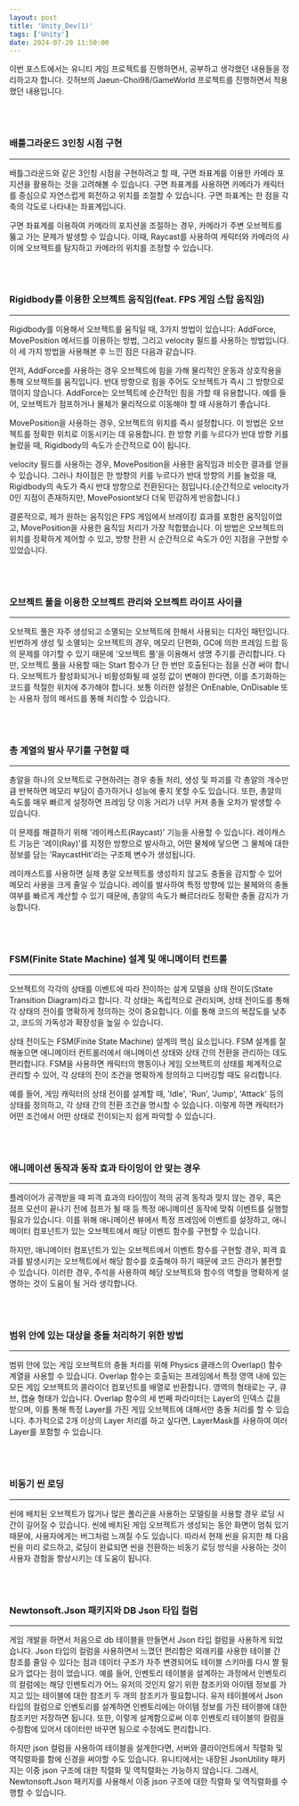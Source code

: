 ```yaml
---
layout: post
title: 'Unity_Dev(1)'
tags: ['Unity']
date: 2024-07-20 11:50:00
---
```


이번 포스트에서는 유니티 게임 프로젝트를 진행하면서, 공부하고 생각했던 내용들을 정리하고자 합니다. 깃허브의 Jaeun-Choi98/GameWorld 프로젝트를 진행하면서 적용했던 내용입니다.

<br>
<br>

### **배틀그라운드 3인칭 시점 구현**

---

배틀그라운드와 같은 3인칭 시점을 구현하려고 할 때, 구면 좌표계를 이용한 카메라 포지션을 활용하는 것을 고려해볼 수 있습니다. 구면 좌표계를 사용하면 카메라가 캐릭터를 중심으로 자연스럽게 회전하고 위치를 조절할 수 있습니다. 구면 좌표계는 한 점을 각 축의 각도로 나타내는 좌표계입니다.

구면 좌표계를 이용하여 카메라의 포지션을 조절하는 경우, 카메라가 주변 오브젝트를 뚫고 가는 문제가 발생할 수 있습니다. 이때, Raycast를 사용하여 캐릭터와 카메라의 사이에 오브젝트를 탐지하고 카메라의 위치를 조정할 수 있습니다.

<br>
<br>

### **Rigidbody를 이용한 오브젝트 움직임(feat. FPS 게임 스탑 움직임)**

---

Rigidbody를 이용해서 오브젝트를 움직일 때, 3가지 방법이 있습니다: AddForce, MovePosition 메서드를 이용하는 방법, 그리고 velocity 필드를 사용하는 방법입니다. 이 세 가지 방법을 사용해본 후 느낀 점은 다음과 같습니다.

먼저, AddForce를 사용하는 경우 오브젝트에 힘을 가해 물리적인 운동과 상호작용을 통해 오브젝트를 움직입니다. 반대 방향으로 힘을 주어도 오브젝트가 즉시 그 방향으로 꺾이지 않습니다. AddForce는 오브젝트에 순간적인 힘을 가할 때 유용합니다. 예를 들어, 오브젝트가 점프하거나 물체가 물리적으로 이동해야 할 때 사용하기 좋습니다.

MovePosition을 사용하는 경우, 오브젝트의 위치를 즉시 설정합니다. 이 방법은 오브젝트를 정확한 위치로 이동시키는 데 유용합니다. 한 방향 키를 누르다가 반대 방향 키를 눌렀을 때, Rigidbody의 속도가 순간적으로 0이 됩니다.

velocity 필드를 사용하는 경우, MovePosition을 사용한 움직임과 비슷한 결과를 얻을 수 있습니다. 그러나 차이점은 한 방향의 키를 누르다가 반대 방향의 키를 눌렀을 때, Rigidbody의 속도가 즉시 반대 방향으로 전환된다는 점입니다.(순간적으로 velocity가 0인 지점이 존재하지만, MovePosiont보다 더욱 민감하게 반응합니다.)

결론적으로, 제가 원하는 움직임은 FPS 게임에서 브레이킹 효과를 포함한 움직임이었고, MovePosition을 사용한 움직임 처리가 가장 적합했습니다. 이 방법은 오브젝트의 위치를 정확하게 제어할 수 있고, 방향 전환 시 순간적으로 속도가 0인 지점을 구현할 수 있었습니다.

<br>
<br>

### **오브젝트 풀을 이용한 오브젝트 관리와 오브젝트 라이프 사이클**

---

오브젝트 풀은 자주 생성되고 소멸되는 오브젝트에 한해서 사용되는 디자인 패턴입니다. 빈번하게 생성 및 소멸되는 오브젝트의 경우, 메모리 단편화, GC에 의한 프레임 드랍 등의 문제를 야기할 수 있기 때문에 ‘오브젝트 풀’을 이용해서 생명 주기를 관리합니다.
다만, 오브젝트 풀을 사용할 때는 Start 함수가 단 한 번만 호출된다는 점을 신경 써야 합니다. 오브젝트가 활성화되거나 비활성화될 때 설정 값이 변해야 한다면, 이를 초기화하는 코드를 적절한 위치에 추가해야 합니다. 보통 이러한 설정은 OnEnable, OnDisable 또는 사용자 정의 메서드를 통해 처리할 수 있습니다.

<br>
<br>

### **총 계열의 발사 무기를 구현할 때**

---

총알을 하나의 오브젝트로 구현하려는 경우 충돌 처리, 생성 및 파괴를 각 총알의 개수만큼 반복하면 메모리 부담이 증가하거나 성능에 좋지 못할 수도 있습니다. 또한, 총알의 속도를 매우 빠르게 설정하면 프레임 당 이동 거리가 너무 커져 충돌 오차가 발생할 수 있습니다.

이 문제를 해결하기 위해 '레이캐스트(Raycast)' 기능을 사용할 수 있습니다. 레이캐스트 기능은 '레이(Ray)'를 지정한 방향으로 발사하고, 어떤 물체에 닿으면 그 물체에 대한 정보를 담는 'RaycastHit'라는 구조체 변수가 생성됩니다.

레이캐스트를 사용하면 실제 총알 오브젝트를 생성하지 않고도 충돌을 감지할 수 있어 메모리 사용을 크게 줄일 수 있습니다. 레이를 발사하여 특정 방향에 있는 물체와의 충돌 여부를 빠르게 계산할 수 있기 때문에, 총알의 속도가 빠르더라도 정확한 충돌 감지가 가능합니다.

<br>
<br>

### **FSM(Finite State Machine) 설계 및 애니메이터 컨트롤**

---

오브젝트의 각각의 상태를 이벤트에 따라 전이하는 설계 모델을 상태 전이도(State Transition Diagram)라고 합니다. 각 상태는 독립적으로 관리되며, 상태 전이도를 통해 각 상태의 전이를 명확하게 정의하는 것이 중요합니다. 이를 통해 코드의 복잡도를 낮추고, 코드의 가독성과 확장성을 높일 수 있습니다.

상태 전이도는 FSM(Finite State Machine) 설계의 핵심 요소입니다. FSM 설계를 잘해놓으면 애니메이터 컨트롤러에서 애니메이션 상태와 상태 간의 전환을 관리하는 데도 편리합니다. FSM을 사용하면 캐릭터의 행동이나 게임 오브젝트의 상태를 체계적으로 관리할 수 있어, 각 상태의 전이 조건을 명확하게 정의하고 디버깅할 때도 유리합니다.

예를 들어, 게임 캐릭터의 상태 전이를 설계할 때, 'Idle', 'Run', 'Jump', 'Attack' 등의 상태를 정의하고, 각 상태 간의 전환 조건을 명시할 수 있습니다. 이렇게 하면 캐릭터가 어떤 조건에서 어떤 상태로 전이되는지 쉽게 파악할 수 있습니다.

<br>
<br>

### **애니메이션 동작과 동작 효과 타이밍이 안 맞는 경우**

---

플레이어가 공격받을 때 피격 효과의 타이밍이 적의 공격 동작과 맞지 않는 경우, 혹은 점프 모션이 끝나기 전에 점프가 될 때 등 특정 애니메이션 동작에 맞춰 이벤트를 실행할 필요가 있습니다. 이를 위해 애니메이션 뷰에서 특정 프레임에 이벤트를 설정하고, 애니메이터 컴포넌트가 있는 오브젝트에서 해당 이벤트 함수를 구현할 수 있습니다.

하지만, 애니메이터 컴포넌트가 있는 오브젝트에서 이벤트 함수를 구현할 경우, 피격 효과를 발생시키는 오브젝트에서 해당 함수를 호출해야 하기 때문에 코드 관리가 불편할 수 있습니다. 이러한 경우, 주석을 사용하여 해당 오브젝트와 함수의 역할을 명확하게 설명하는 것이 도움이 될 거라 생각합니다.

<br>
<br>

### **범위 안에 있는 대상을 충돌 처리하기 위한 방법**

---

범위 안에 있는 게임 오브젝트의 충돌 처리를 위해 Physics 클래스의 Overlap() 함수 계열을 사용할 수 있습니다. Overlap 함수는 호출되는 프레임에서 특정 영역 내에 있는 모든 게임 오브젝트의 콜라이더 컴포넌트를 배열로 반환합니다. 영역의 형태로는 구, 큐브, 캡슐 형태가 있습니다. Overlap 함수의 세 번째 파라미터는 Layer의 인덱스 값을 받으며, 이를 통해 특정 Layer를 가진 게임 오브젝트에 대해서만 충돌 처리를 할 수 있습니다. 추가적으로 2개 이상의 Layer 처리를 하고 싶다면, LayerMask를 사용하여 여러 Layer를 포함할 수 있습니다.

<br>
<br>

### **비동기 씬 로딩**

---

씬에 배치된 오브젝트가 많거나 많은 폴리곤을 사용하는 모델링을 사용할 경우 로딩 시간이 길어질 수 있습니다. 씬에 배치된 게임 오브젝트가 생성되는 동안 화면이 멈춰 있기 때문에, 사용자에게는 버그처럼 느껴질 수도 있습니다. 따라서 현재 씬을 유지한 채 다음 씬을 미리 로드하고, 로딩이 완료되면 씬을 전환하는 비동기 로딩 방식을 사용하는 것이 사용자 경험을 향상시키는 데 도움이 됩니다.

<br>
<br>

### **Newtonsoft.Json 패키지와 DB Json 타입 컬럼**

---

게임 개발을 하면서 처음으로 db 테이블을 만들면서 Json 타입 컬럼을 사용하게 되었습니다. Json 타입의 컬럼을 사용하면서 느꼈던 편리함은 외래키를 사용한 테이블 간 참조를 줄일 수 있다는 점과 데이터 구조가 자주 변경되어도 테이블 스키마를 다시 짤 필요가 없다는 점이 었습니다. 예를 들어, 인벤토리 테이블을 설계하는 과정에서 인벤토리의 컬럼에는 해당 인벤토리가 어느 유저의 것인지 알기 위한 참조키와 아이템 정보를 가지고 있는 테이블에 대한 참조키 두 개의 참조키가 필요합니다. 유저 테이블에서 Json 타입의 컬럼으로 인벤토리를 설계하면 인벤토리에는 아이템 정보를 가진 테이블에 대한 참조키만 저장하면 됩니다. 또한, 이렇게 설계함으로써 이후 인벤토리 테이블의 컬럼을 수정함에 있어서 데이터만 바꾸면 됨으로 수정에도 편리합니다.

하지만 json 컬럼을 사용하여 테이블을 설계한다면, 서버와 클라이언트에서 직렬화 및 역직렬화를 함에 신경을 써야할 수도 있습니다. 유니티에서는 내장된 JsonUtility 패키지는 이중 json 구조에 대한 직렬화 및 역직렬화는 가능하지 않습니다. 그래서, Newtonsoft.Json 패키지를 사용해서 이중 json 구조에 대한 직렬화 및 역직렬화를 수행할 수 있습니다.
